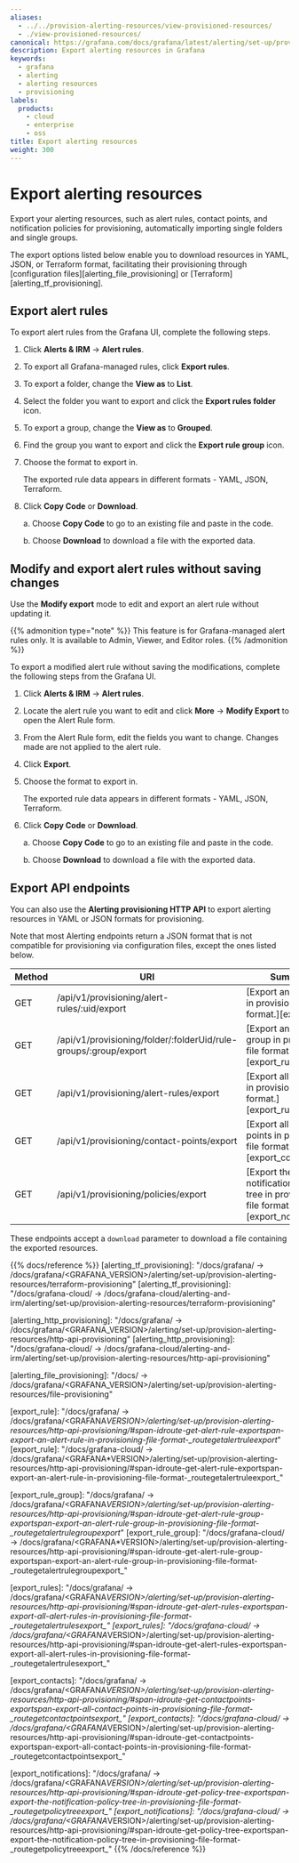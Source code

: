```yaml
---
aliases:
  - ../../provision-alerting-resources/view-provisioned-resources/
  - ./view-provisioned-resources/
canonical: https://grafana.com/docs/grafana/latest/alerting/set-up/provision-alerting-resources/export-alerting-resources/
description: Export alerting resources in Grafana
keywords:
  - grafana
  - alerting
  - alerting resources
  - provisioning
labels:
  products:
    - cloud
    - enterprise
    - oss
title: Export alerting resources
weight: 300
---
```


# Export alerting resources

Export your alerting resources, such as alert rules, contact points, and notification policies for provisioning, automatically importing single folders and single groups.

The export options listed below enable you to download resources in YAML, JSON, or Terraform format, facilitating their provisioning through [configuration files][alerting_file_provisioning] or [Terraform][alerting_tf_provisioning].

## Export alert rules

To export alert rules from the Grafana UI, complete the following steps.

1. Click **Alerts & IRM** -> **Alert rules**.
1. To export all Grafana-managed rules, click **Export rules**.
1. To export a folder, change the **View as** to **List**.
1. Select the folder you want to export and click the **Export rules folder** icon.
1. To export a group, change the **View as** to **Grouped**.
1. Find the group you want to export and click the **Export rule group** icon.
1. Choose the format to export in.

   The exported rule data appears in different formats - YAML, JSON, Terraform.

1. Click **Copy Code** or **Download**.

   a. Choose **Copy Code** to go to an existing file and paste in the code.

   b. Choose **Download** to download a file with the exported data.

## Modify and export alert rules without saving changes

Use the **Modify export** mode to edit and export an alert rule without updating it.

{{% admonition type="note" %}} This feature is for Grafana-managed alert rules only. It is available to Admin, Viewer, and Editor roles. {{% /admonition %}}

To export a modified alert rule without saving the modifications, complete the following steps from the Grafana UI.

1. Click **Alerts & IRM** -> **Alert rules**.
1. Locate the alert rule you want to edit and click **More** -> **Modify Export** to open the Alert Rule form.
1. From the Alert Rule form, edit the fields you want to change. Changes made are not applied to the alert rule.
1. Click **Export**.
1. Choose the format to export in.

   The exported rule data appears in different formats - YAML, JSON, Terraform.

1. Click **Copy Code** or **Download**.

   a. Choose **Copy Code** to go to an existing file and paste in the code.

   b. Choose **Download** to download a file with the exported data.

## Export API endpoints

You can also use the **Alerting provisioning HTTP API** to export alerting resources in YAML or JSON formats for provisioning.

Note that most Alerting endpoints return a JSON format that is not compatible for provisioning via configuration files, except the ones listed below.

| Method | URI                                                              | Summary                                                                                  |
| ------ | ---------------------------------------------------------------- | ---------------------------------------------------------------------------------------- |
| GET    | /api/v1/provisioning/alert-rules/:uid/export                     | [Export an alert rule in provisioning file format.][export_rule]                         |
| GET    | /api/v1/provisioning/folder/:folderUid/rule-groups/:group/export | [Export an alert rule group in provisioning file format.][export_rule_group]             |
| GET    | /api/v1/provisioning/alert-rules/export                          | [Export all alert rules in provisioning file format.][export_rules]                      |
| GET    | /api/v1/provisioning/contact-points/export                       | [Export all contact points in provisioning file format.][export_contacts]                |
| GET    | /api/v1/provisioning/policies/export                             | [Export the notification policy tree in provisioning file format.][export_notifications] |

These endpoints accept a `download` parameter to download a file containing the exported resources.

{{% docs/reference %}}
[alerting_tf_provisioning]: "/docs/grafana/ -> /docs/grafana/<GRAFANA_VERSION>/alerting/set-up/provision-alerting-resources/terraform-provisioning"
[alerting_tf_provisioning]: "/docs/grafana-cloud/ -> /docs/grafana-cloud/alerting-and-irm/alerting/set-up/provision-alerting-resources/terraform-provisioning"

[alerting_http_provisioning]: "/docs/grafana/ -> /docs/grafana/<GRAFANA_VERSION>/alerting/set-up/provision-alerting-resources/http-api-provisioning"
[alerting_http_provisioning]: "/docs/grafana-cloud/ -> /docs/grafana-cloud/alerting-and-irm/alerting/set-up/provision-alerting-resources/http-api-provisioning"

[alerting_file_provisioning]: "/docs/ -> /docs/grafana/<GRAFANA_VERSION>/alerting/set-up/provision-alerting-resources/file-provisioning"

[export_rule]: "/docs/grafana/ -> /docs/grafana/<GRAFANA*VERSION>/alerting/set-up/provision-alerting-resources/http-api-provisioning/#span-idroute-get-alert-rule-exportspan-export-an-alert-rule-in-provisioning-file-format-\_routegetalertruleexport*"
[export_rule]: "/docs/grafana-cloud/ -> /docs/grafana/<GRAFANA*VERSION>/alerting/set-up/provision-alerting-resources/http-api-provisioning/#span-idroute-get-alert-rule-exportspan-export-an-alert-rule-in-provisioning-file-format-\_routegetalertruleexport_"

[export_rule_group]: "/docs/grafana/ -> /docs/grafana/<GRAFANA*VERSION>/alerting/set-up/provision-alerting-resources/http-api-provisioning/#span-idroute-get-alert-rule-group-exportspan-export-an-alert-rule-group-in-provisioning-file-format-\_routegetalertrulegroupexport*"
[export_rule_group]: "/docs/grafana-cloud/ -> /docs/grafana/<GRAFANA*VERSION>/alerting/set-up/provision-alerting-resources/http-api-provisioning/#span-idroute-get-alert-rule-group-exportspan-export-an-alert-rule-group-in-provisioning-file-format-\_routegetalertrulegroupexport_"

[export_rules]: "/docs/grafana/ -> /docs/grafana/<GRAFANA*VERSION>/alerting/set-up/provision-alerting-resources/http-api-provisioning/#span-idroute-get-alert-rules-exportspan-export-all-alert-rules-in-provisioning-file-format-\_routegetalertrulesexport_"
[export_rules]: "/docs/grafana-cloud/ -> /docs/grafana/<GRAFANA*VERSION>/alerting/set-up/provision-alerting-resources/http-api-provisioning/#span-idroute-get-alert-rules-exportspan-export-all-alert-rules-in-provisioning-file-format-\_routegetalertrulesexport_"

[export_contacts]: "/docs/grafana/ -> /docs/grafana/<GRAFANA*VERSION>/alerting/set-up/provision-alerting-resources/http-api-provisioning/#span-idroute-get-contactpoints-exportspan-export-all-contact-points-in-provisioning-file-format-\_routegetcontactpointsexport_"
[export_contacts]: "/docs/grafana-cloud/ -> /docs/grafana/<GRAFANA*VERSION>/alerting/set-up/provision-alerting-resources/http-api-provisioning/#span-idroute-get-contactpoints-exportspan-export-all-contact-points-in-provisioning-file-format-\_routegetcontactpointsexport_"

[export_notifications]: "/docs/grafana/ -> /docs/grafana/<GRAFANA*VERSION>/alerting/set-up/provision-alerting-resources/http-api-provisioning/#span-idroute-get-policy-tree-exportspan-export-the-notification-policy-tree-in-provisioning-file-format-\_routegetpolicytreeexport_"
[export_notifications]: "/docs/grafana-cloud/ -> /docs/grafana/<GRAFANA*VERSION>/alerting/set-up/provision-alerting-resources/http-api-provisioning/#span-idroute-get-policy-tree-exportspan-export-the-notification-policy-tree-in-provisioning-file-format-\_routegetpolicytreeexport_"
{{% /docs/reference %}}
